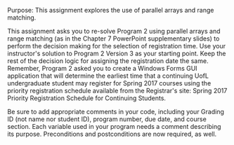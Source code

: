 Purpose: This assignment explores the use of parallel arrays and range matching.


This assignment asks you to re-solve Program 2 using parallel arrays and range matching (as in the Chapter 7 PowerPoint supplementary slides) to perform the decision making for the selection of registration time. Use your instructor's solution to Program 2 Version 3 as your starting point. Keep the rest of the decision logic for assigning the registration date the same. Remember, Program 2 asked you to create a Windows Forms GUI application that will determine the earliest time that a continuing UofL undergraduate student may register for Spring 2017 courses using the priority registration schedule available from the Registrar's site: Spring 2017 Priority Registration Schedule for Continuing Students.

Be sure to add appropriate comments in your code, including your Grading ID (not name nor student ID), program number, due date, and course section. Each variable used in your program needs a comment describing its purpose. Preconditions and postconditions are now required, as well.
